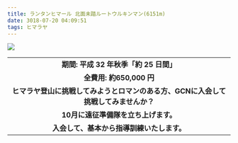 ```yaml
---
title: ランタンヒマール 北面未踏ルートウルキンマン(6151m) 
date: 3018-07-20 04:09:51
tags: ヒマラヤ
---
```


![](/3018/07/20/30180720/20180720.png)

| |
|:-----:|
|**期間: 平成 32 年秋季「約 25 日間」**|
|**全費用: 約650,000 円**|
|**ヒマラヤ登山に挑戦してみようとロマンのある方、GCNに入会して挑戦してみませんか？**|
|**10月に遠征準備隊を立ち上げます。**|
|**入会して、基本から指導訓練いたします。**|
